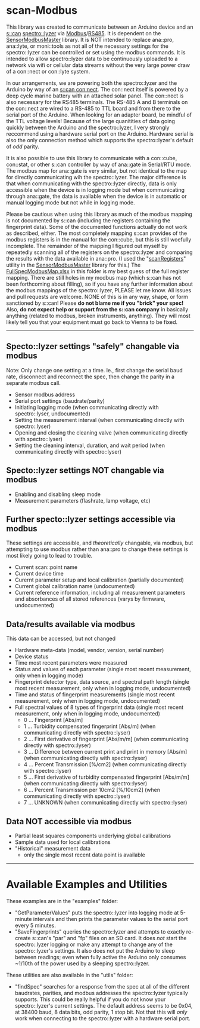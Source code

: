 # scan-Modbus
This library was created to communicate between an Arduino device and an [s::can](https://www.s-can.at/en/) [spectro::lyzer](https://www.s-can.at/en/products/spectrometer-probes) via [Modbus](https://en.wikipedia.org/wiki/Modbus)/[RS485](https://en.wikipedia.org/wiki/RS-485).  It is dependent on the [SensorModbusMaster](https://github.com/EnviroDIY/SensorModbusMaster) library.  It is NOT intended to replace ana::pro, ana::lyte, or moni::tools as not all of the necessary settings for the spectro::lyzer can be controlled or set using the modbus commands.  It is intended to allow spectro::lyzer data to be continuously uploaded to a network via wifi or cellular data streams without the very large power draw of a con::nect or con::lyte system.

In our arrangements, we are powering both the spectro::lyzer and the Arduino by way of an [s::can con:nect](http://www.s-can.at/en/products/terminals-software#).  The con::nect itself is powered by a deep cycle marine battery with an attached solar panel.  The con::nect is also necessary for the RS485 terminals.  The RS-485 A and B terminals on the con::nect are wired to a RS-485 to TTL board and from there to the serial port of the Arduino.  When looking for an adapter board, be mindful of the TTL voltage levels!  Because of the large quanitities of data going quickly between the Arduino and the spectro::lyzer, I very strongly reccommend using a hardware serial port on the Arduino.  Hardware serial is also the only connection method which supports the spectro::lyzer's default of _odd_ parity.

It is also possible to use this library to communicate with a con::cube, con::stat, or other s::can controller by way of ana::gate in Serial/RTU mode.  The modbus map for ana::gate is very similar, but not identical to the map for directly communicating wih the spectro::lyzer.  The major difference is that when communicating with the spectro::lyzer directly, data is only accessible when the device is in logging mode but when communicating through ana::gate, the data is available when the device is in automatic or manual logging mode but not while in logging mode.

Please be cautious when using this library as much of the modbus mapping is not documented by s::can (including the registers containing the fingerprint data).  Some of the documented functions actually do not work as described, either.  The most completely mapping s::can provides of the modbus registers is in the manual for the con::cube, but this is still woefully incomplete.  The remainder of the mapping I figured out myself by repeatedly scanning all of the registers on the spectro::lyzer and comparing the results with the data available in ana::pro.  (I used the "[scanRegisters](https://github.com/EnviroDIY/SensorModbusMaster/blob/master/utils/scanRegisters/scanRegisters.ino)" utility in the [SensorModbusMaster](https://github.com/EnviroDIY/SensorModbusMaster) library for this.)  The [FullSpecModbusMap.xlsx](https://github.com/StroudCenter/S-CAN-Modbus/blob/master/FullSpecModbusMap.xlsx) in this folder is my best guess of the full register mapping.  There are still holes in my modbus map (which s::can has not been forthcoming about filling), so if you have any further information about the modbus mappings of the spectro::lyzer, PLEASE let me know.  All issues and pull requests are welcome.  NONE of this is in any way, shape, or form sanctioned by s::can!  Please **do not blame me if you "brick" your spec!**  Also, **do not expect help or support from the s::can company** in basically anything (related to modbus, broken instruments, anything).  They will most likely tell you that your equipment must go back to Vienna to be fixed.
_______

## Specto::lyzer settings "safely" changable via modbus
Note:  Only change one setting at a time.  Ie., first change the serial baud rate, disconnect and reconnect the spec, then change the parity in a separate modbus call.
- Sensor modbus address
- Serial port settings (baudrate/parity)
- Initiating logging mode (when communicating directly with spectro::lyser, undocumented)
- Setting the measurement interval (when communicating directly with spectro::lyser)
- Opening and closing the cleaning valve (when communicating directly with spectro::lyser)
- Setting the cleaning interval, duration, and wait period (when communicating directly with spectro::lyser)


## Specto::lyzer settings NOT changable via modbus
- Enabling and disabling sleep mode
- Measurement parameters (flashrate, lamp voltage, etc)

## Further specto::lyzer settings accessible via modbus
These settings are accessible, and _theoretically_ changable, via modbus, but attempting to use modbus rather than ana::pro to change these settings is most likely going to lead to trouble.
- Current scan::point name
- Current device time
- Curernt parameter setup and local calibration (partially documented)
- Current global calibration name (undocumented)
- Current reference information, including all measurement parameters and absorbances of all stored references (varys by firmware, undocumented)

## Data/results available via modbus
This data can be accessed, but not changed
- Hardware meta-data (model, vendor, version, serial number)
- Device status
- Time most recent parameters were measured
- Status and values of each parameter (single most recent measurement, only when in logging mode)
- Fingerprint detector type, data source, and spectral path length (single most recent measurement, only when in logging mode, undocumented)
- Time and status of fingerprint measurements (single most recent measurement, only when in logging mode, undocumented)
- Full spectral values of 8 types of fingerprint data  (single most recent measurement, only when in logging mode, undocumented)
    - 0 … Fingerprint [Abs/m]
    - 1 … Turbidity compensated fingerprint [Abs/m] (when communicating directly with spectro::lyser)
    - 2 … First derivative of fingerprint [Abs/m/m] (when communicating directly with spectro::lyser)
    - 3 … Difference between current print and print in memory [Abs/m] (when communicating directly with spectro::lyser)
    - 4 … Percent Transmission [%/cm2] (when communicating directly with spectro::lyser)
    - 5 … First derivative of turbidity compensated fingerprint  [Abs/m/m] (when communicating directly with spectro::lyser)
    - 6 … Percent Transmission per 10cm2  [%/10cm2] (when communicating directly with spectro::lyser)
    - 7 … UNKNOWN (when communicating directly with spectro::lyser)

## Data NOT accessible via modbus
- Partial least squares components underlying global calibrations
- Sample data used for local calibrations
- "Historical" measurement data
    - only the single most recent data point is available

_______
# Available Examples and Utilities

These examples are in the "examples" folder:
- "GetParameterValues" puts the spectro::lyzer into logging mode at 5-minute intervals and then prints the parameter values to the serial port every 5 minutes.
- "SaveFingerprints" queries the spectro::lyzer and attempts to exactly re-create s::can's "par" and "fp" files on an SD card.  It does _not_ start the spectro::lyzer logging or make any attempt to change any of the spectro::lyzer's settings.  It also does not put the Arduino to sleep between readings; even when fully active the Arduino only consumes ~1/10th of the power used by a sleeping spectro::lyzer.

These utilities are also available in the "utils" folder:
- "findSpec" searches for a response from the spec at all of the different baudrates, parities, and modbus addresses the spectro::lyzer typically supports.  This could be really helpful if you do not know your spectro::lyzer's current settings.  The default address seems to be 0x04, at 38400 baud, 8 data bits, odd parity, 1 stop bit.  Not that this will _only_ work when connecting to the spectro::lyzer with a hardware serial port.
